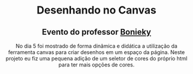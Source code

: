 <h1 align="center">
Desenhando no Canvas
</h1>
<h2 align="center">
Evento do professor <a href="https://www.instagram.com/bonieky/">Bonieky</a>
</h2>

<p align="center">
No dia 5 foi mostrado de forma dinâmica e didática a utilização da ferramenta canvas para criar desenhos em um espaço da página. Neste projeto eu fiz uma pequena adição de um seletor de cores do próprio html para ter mais opções de cores.
</p>
